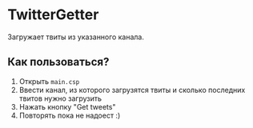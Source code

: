 # TwitterGetter

Загружает твиты из указанного канала.

## Как пользоваться?

1. Открыть `main.csp`
2. Ввести канал, из которого загрузятся твиты и сколько последних твитов нужно загрузить
3. Нажать кнопку "Get tweets"
4. Повторять пока не надоест :)
